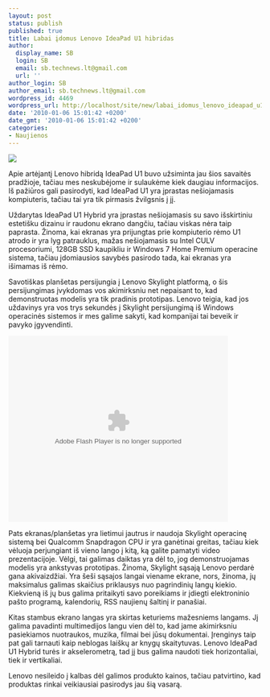 ```yaml
---
layout: post
status: publish
published: true
title: Labai įdomus Lenovo IdeaPad U1 hibridas
author:
  display_name: SB
  login: SB
  email: sb.technews.lt@gmail.com
  url: ''
author_login: SB
author_email: sb.technews.lt@gmail.com
wordpress_id: 4469
wordpress_url: http://localhost/site/new/labai_idomus_lenovo_ideapad_u1_hibridas/
date: '2010-01-06 15:01:42 +0200'
date_gmt: '2010-01-06 15:01:42 +0200'
categories:
- Naujienos
---
```

<div class="imgright"><img src="http://www.part.lt/img/e6cf7da4721a9c2660d3b282b19906f8491.jpg"  /></div>
<p>Apie artėjantį Lenovo hibridą IdeaPad U1 buvo užsiminta jau šios savaitės pradžioje, tačiau mes neskubėjome ir sulaukėme kiek daugiau informacijos. Iš pažiūros gali pasirodyti, kad IdeaPad U1 yra įprastas nešiojamasis kompiuteris, tačiau tai yra tik pirmasis žvilgsnis į jį.</p>
<p>Uždarytas IdeaPad U1 Hybrid yra įprastas nešiojamasis su savo išskirtiniu estetišku dizainu ir raudonu ekrano dangčiu, tačiau viskas nėra taip paprasta. Žinoma, kai ekranas yra prijungtas prie kompiuterio rėmo U1 atrodo ir yra lyg patrauklus, mažas nešiojamasis su Intel CULV procesoriumi, 128GB SSD kaupikliu ir Windows 7 Home Premium operacine sistema, tačiau įdomiausios savybės pasirodo tada, kai ekranas yra išimamas iš rėmo.</p>
<p>Savotiškas planšetas persijungia į Lenovo Skylight platformą, o šis persijungimas įvykdomas vos akimirksniu net nepaisant to, kad demonstruotas modelis yra tik pradinis prototipas. Lenovo teigia, kad jos uždavinys yra vos trys sekundės į Skylight persijungimą iš Windows operacinės sistemos ir mes galime sakyti, kad kompanijai tai beveik ir pavyko įgyvendinti.</p>
<p><object classid="clsid:D27CDB6E-AE6D-11cf-96B8-444553540000" width="437" height="370" id="viddler"><param name="movie" value="http://www.viddler.com/player/310e4ecc/" /><param name="allowScriptAccess" value="always" /><param name="allowFullScreen" value="true" /><param name="flashvars" value="fake=1"/><embed src="http://www.viddler.com/player/310e4ecc/" width="437" height="370" type="application/x-shockwave-flash" allowScriptAccess="always" allowFullScreen="true" flashvars="fake=1" name="viddler" ></embed></object></p>
<p>Pats ekranas/planšetas yra lietimui jautrus ir naudoja Skylight operacinę sistemą bei Qualcomm Snapdragon CPU ir yra ganėtinai greitas, tačiau kiek vėluoja perjungiant iš vieno lango į kitą, ką galite pamatyti video prezentacijoje. Vėlgi, tai galimas daiktas yra dėl to, jog demonstruojamas modelis yra ankstyvas prototipas. Žinoma, Skylight sąsają Lenovo perdarė gana akivaizdžiai. Yra šeši sąsajos langai viename ekrane, nors, žinoma, jų maksimalus galimas skaičius priklausys nuo pagrindinių langų kiekio. Kiekvieną iš jų bus galima pritaikyti savo poreikiams ir įdiegti elektroninio pašto programą, kalendorių, RSS naujienų šaltinį ir panašiai. </p>
<p>Kitas stambus ekrano langas yra skirtas keturiems mažesniems langams. Jį galima pavadinti multimedijos langu vien dėl to, kad jame akimirksniu pasiekiamos nuotraukos, muzika, filmai bei jūsų dokumentai. Įrenginys taip pat gali tarnauti kaip neblogas laiškų ar knygų skaitytuvas. Lenovo IdeaPad U1 Hybrid turės ir akselerometrą, tad jį bus galima naudoti tiek horizontaliai, tiek ir vertikaliai.</p>
<p>Lenovo nesileido į kalbas dėl galimos produkto kainos, tačiau patvirtino, kad produktas rinkai veikiausiai pasirodys jau šią vasarą.<br /></p>
